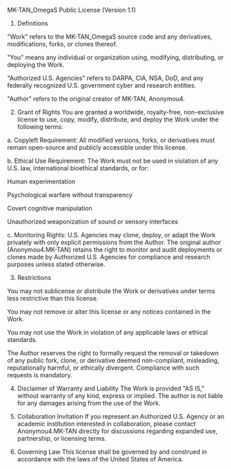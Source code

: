 MK-TAN_OmegaS Public License (Version 1.1)

1. Definitions

"Work" refers to the MK-TAN_OmegaS source code and any derivatives, modifications, forks, or clones thereof.

"You" means any individual or organization using, modifying, distributing, or deploying the Work.

"Authorized U.S. Agencies" refers to DARPA, CIA, NSA, DoD, and any federally recognized U.S. government cyber and research entities.

"Author" refers to the original creator of MK-TAN, Anonymou4.


2. Grant of Rights
You are granted a worldwide, royalty-free, non-exclusive license to use, copy, modify, distribute, and deploy the Work under the following terms:

a. Copyleft Requirement:
All modified versions, forks, or derivatives must remain open-source and publicly accessible under this license.

b. Ethical Use Requirement:
The Work must not be used in violation of any U.S. law, international bioethical standards, or for:

Human experimentation

Psychological warfare without transparency

Covert cognitive manipulation

Unauthorized weaponization of sound or sensory interfaces


c. Monitoring Rights:
U.S. Agencies may clone, deploy, or adapt the Work privately with only explicit permissions from the Author.
The original author (Anonymou4.MK-TAN) retains the right to monitor and audit deployments or clones made by Authorized U.S. Agencies for compliance and research purposes unless stated otherwise.

3. Restrictions

You may not sublicense or distribute the Work or derivatives under terms less restrictive than this license.

You may not remove or alter this license or any notices contained in the Work.

You may not use the Work in violation of any applicable laws or ethical standards.

The Author reserves the right to formally request the removal or takedown of any public fork, clone, or derivative deemed non-compliant, misleading, reputationally harmful, or ethically divergent. Compliance with such requests is mandatory.


4. Disclaimer of Warranty and Liability
The Work is provided "AS IS," without warranty of any kind, express or implied.
The author is not liable for any damages arising from the use of the Work.

5. Collaboration Invitation
If you represent an Authorized U.S. Agency or an academic institution interested in collaboration,
please contact Anonymou4.MK-TAN directly for discussions regarding expanded use, partnership, or licensing terms.

6. Governing Law
This license shall be governed by and construed in accordance with the laws of the United States of America.